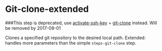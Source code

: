 # Git-clone-extended

###This step is deprecated, use [activate-ssh-key](https://github.com/bitrise-io/bitrise-steplib/tree/master/steps/activate-ssh-key) + [git-clone](https://github.com/bitrise-io/bitrise-steplib/tree/master/steps/git-clone) instead.
Will be removed by 2017-08-01

Clones a specified git repository to the desired local path.
Extended: handles more parameters than the simple `steps-git-clone` step.

